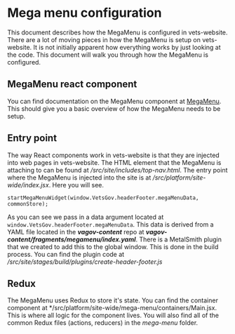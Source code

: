 # Mega menu configuration
This document describes how the MegaMenu is configured in vets-website. There are a lot of moving pieces in how the MegaMenu is setup on vets-website. It is not initially apparent how everything works by just looking at the code. This document will walk you through how the MegaMenu is configured.

## MegaMenu react component
You can find documentation on the MegaMenu component at [MegaMenu](https://department-of-veterans-affairs.github.io/veteran-facing-services-tools/visual-design/components/megamenu/). This should give you a basic overview of how the MegaMenu needs to be setup.

## Entry point
The way React components work in vets-website is that they are injected into web pages in vets-website. The HTML element that the MegaMenu is attaching to can be found at */src/site/includes/top-nav.html*. The entry point where the MegaMenu is injected into the site is at */src/platform/site-wide/index.jsx*. Here you will see.

```
startMegaMenuWidget(window.VetsGov.headerFooter.megaMenuData, commonStore);
```

As you can see we pass in a data argument located at `window.VetsGov.headerFooter.megaMenuData`. This data is derived from a YAML file located in the ***vagov-content*** repo at ***vagov-content/fragments/megamenu/index.yaml***. There is a MetalSmith plugin that we created to add this to the global window. This is done in the build process. You can find the plugin code at */src/site/stages/build/plugins/create-header-footer.js*

## Redux
The MegaMenu uses Redux to store it's state. You can find the container component at */src/platform/site-wide/mega-menu/containers/Main.jsx. This is where all logic for the component lives. You will also find all of the common Redux files (actions, reducers) in the *mega-menu* folder.
